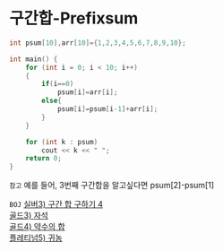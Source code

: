 # 구간합-Prefixsum

```c++
int psum[10],arr[10]={1,2,3,4,5,6,7,8,9,10};

int main() {
	for (int i = 0; i < 10; i++)
	{
		if(i==0)
			psum[i]=arr[i];
		else{
			psum[i]=psum[i-1]+arr[i];
		}
	}

	for (int k : psum)
		cout << k << " ";
	return 0;
}
```

`참고`
예를 들어, 3번째 구간합을 알고싶다면 psum[2]-psum[1]

`BOJ`
[실버3) 구간 합 구하기 4 ](https://www.acmicpc.net/problem/11659)   
[골드3) 자석](https://www.acmicpc.net/problem/28303)   
[골드4) 약수의 합](https://www.acmicpc.net/problem/17425)   
[플레티넘5) 귀농](https://www.acmicpc.net/problem/1184)    
